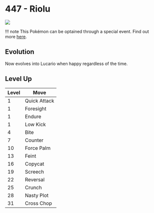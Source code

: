 # 447 - Riolu
![][447]

!!! note
    This Pokémon can be optained through a special event. Find out more [here](../../special_events/#baby-pokemon-egg-gift).

## Evolution
Now evolves into Lucario when happy regardless of the time.

## Level Up

Level | Move
---   | ---
  1   | Quick Attack
  1   | Foresight
  1   | Endure
  1   | Low Kick
  4   | Bite
  7   | Counter
 10   | Force Palm
 13   | Feint
 16   | Copycat
 19   | Screech
 22   | Reversal
 25   | Crunch
 28   | Nasty Plot
 31   | Cross Chop



[447]: ../img/pokemon/447.png
